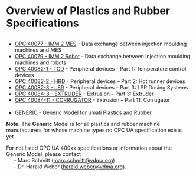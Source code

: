 # Overview of Plastics and Rubber Specifications

##

- [OPC 40077 - IMM 2 MES](pr40077.md) - Data exchange between injection
moulding machines and MES
- [OPC 40079 - IMM 2 Robot](pr40079.md) - Data exchange between injection moulding machines and robots
- [OPC 40082-1 - TCD](pr40082-1.md) - Peripheral devices – Part 1: Temperature control devices
- [OPC 40082-2 - HRD](pr40082-2.md) - Peripheral devices – Part 2: Hot runner devices
- [OPC 40082-3 - LSR](pr40082-3.md) - Peripheral devices – Part 3: LSR Dosing Systems
- [OPC 40084-3 - EXTRUDER](pr40084-3.md) - Extrusion – Part 3: Extruder
- [OPC 40084-11 - CORRUGATOR](pr40084-11.md) - Extrusion – Part 11: Corrugator<br><br>
- [GENERIC](prgeneric.md) - Generic Model for umati Plastics and Rubber

**Note:** The **Generic** Model is for all plastics and rubber machine manufacturers for whose machine types no OPC UA specification exists yet.

For not listed OPC UA 400xx specifications or information about the Generic Model, please contact<br>&ensp;&ensp;&ensp;- Marc Schmitt (marc.schmitt@vdma.org)<br>&ensp;&ensp;&ensp;- Dr. Harald Weber (harald.weber@vdma.org).